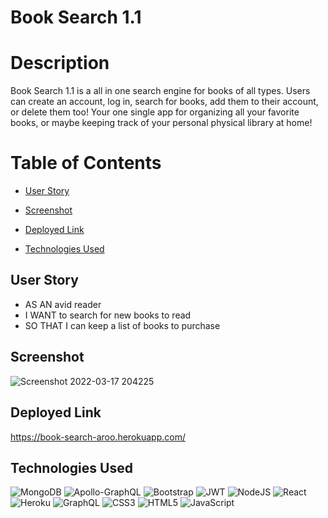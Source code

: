 # Book Search 1.1

# Description

Book Search 1.1 is a all in one search engine for books of all types.  Users can create an account, log in, search for books, add them to their account, or delete them too!  Your one single app for organizing all your favorite books, or maybe keeping track of your personal physical library at home!

# Table of Contents

* [User Story](#user-story)

* [Screenshot](#screenshot)

* [Deployed Link](#deployed-link)

* [Technologies Used](#technologies-used)

## User Story

- AS AN avid reader
- I WANT to search for new books to read
- SO THAT I can keep a list of books to purchase

## Screenshot

![Screenshot 2022-03-17 204225](https://user-images.githubusercontent.com/17996569/158934293-5d8cf249-2feb-489b-8b14-bf7d00377d5b.png)

## Deployed Link

https://book-search-aroo.herokuapp.com/

## Technologies Used

![MongoDB](https://img.shields.io/badge/MongoDB-%234ea94b.svg?style=for-the-badge&logo=mongodb&logoColor=white)
![Apollo-GraphQL](https://img.shields.io/badge/-ApolloGraphQL-311C87?style=for-the-badge&logo=apollo-graphql)
![Bootstrap](https://img.shields.io/badge/bootstrap-%23563D7C.svg?style=for-the-badge&logo=bootstrap&logoColor=white)
![JWT](https://img.shields.io/badge/JWT-black?style=for-the-badge&logo=JSON%20web%20tokens)
![NodeJS](https://img.shields.io/badge/node.js-6DA55F?style=for-the-badge&logo=node.js&logoColor=white)
![React](https://img.shields.io/badge/react-%2320232a.svg?style=for-the-badge&logo=react&logoColor=%2361DAFB)
![Heroku](https://img.shields.io/badge/heroku-%23430098.svg?style=for-the-badge&logo=heroku&logoColor=white)
![GraphQL](https://img.shields.io/badge/-GraphQL-E10098?style=for-the-badge&logo=graphql&logoColor=white)
![CSS3](https://img.shields.io/badge/css3-%231572B6.svg?style=for-the-badge&logo=css3&logoColor=white)
![HTML5](https://img.shields.io/badge/html5-%23E34F26.svg?style=for-the-badge&logo=html5&logoColor=white)
![JavaScript](https://img.shields.io/badge/javascript-%23323330.svg?style=for-the-badge&logo=javascript&logoColor=%23F7DF1E)



